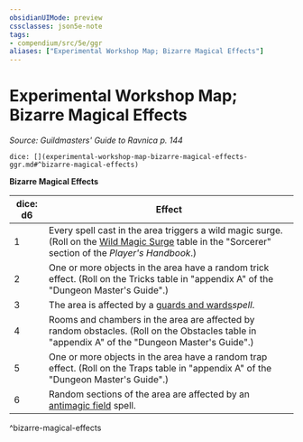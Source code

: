 ```yaml
---
obsidianUIMode: preview
cssclasses: json5e-note
tags:
- compendium/src/5e/ggr
aliases: ["Experimental Workshop Map; Bizarre Magical Effects"]
---
```

# Experimental Workshop Map; Bizarre Magical Effects
*Source: Guildmasters' Guide to Ravnica p. 144* 

`dice: [](experimental-workshop-map-bizarre-magical-effects-ggr.md#^bizarre-magical-effects)`

**Bizarre Magical Effects**

| dice: d6 | Effect |
|----------|--------|
| 1 | Every spell cast in the area triggers a wild magic surge. (Roll on the [Wild Magic Surge](compendium/tables/wild-magic-surge.md) table in the "Sorcerer" section of the *Player's Handbook*.) |
| 2 | One or more objects in the area have a random trick effect. (Roll on the Tricks table in "appendix A" of the "Dungeon Master's Guide".) |
| 3 | The area is affected by a [guards and wards](compendium/spells/guards-and-wards.md)*spell*. |
| 4 | Rooms and chambers in the area are affected by random obstacles. (Roll on the Obstacles table in "appendix A" of the "Dungeon Master's Guide".) |
| 5 | One or more objects in the area have a random trap effect. (Roll on the Traps table in "appendix A" of the "Dungeon Master's Guide".) |
| 6 | Random sections of the area are affected by an [antimagic field](compendium/spells/antimagic-field.md) spell. |
^bizarre-magical-effects